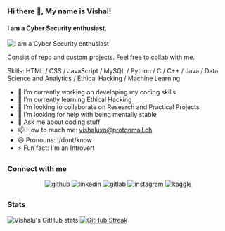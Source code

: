### Hi there 👋, My name is Vishal!
#### I am a Cyber Security enthusiast.
![I am a Cyber Security enthusiast](https://pbs.twimg.com/media/FLicViFaMAE1U7D?format=jpg&name=large)

Consist of repo and custom projects. Feel free to collab with me.

Skills: HTML / CSS / JavaScript / MySQL / Python / C / C++ / Java / Data Science and Analytics / Ethical Hacking / Machine Learning 

- 🔭 I’m currently working on developing my coding skills 
- 🌱 I’m currently learning Ethical Hacking 
- 👯 I’m looking to collaborate on Research and Practical Projects 
- 🤔 I’m looking for help with being mentally stable 
- 💬 Ask me about coding stuff 
- 📫 How to reach me: vishaluxo@protonmail.ch
- 😄 Pronouns: I/dont/know 
- ⚡ Fun fact: I'm an Introvert 


### Connect with me  
<div align="center">
<a href="https://github.com/vishalvipin1" target="_blank">
<img src=https://img.shields.io/badge/github-%2324292e.svg?&style=for-the-badge&logo=github&logoColor=white alt=github style="margin-bottom: 5px;" />
</a>
<a href="https://linkedin.com/in/vishaalvipin" target="_blank">
<img src=https://img.shields.io/badge/linkedin-%231E77B5.svg?&style=for-the-badge&logo=linkedin&logoColor=white alt=linkedin style="margin-bottom: 5px;" />
</a>
<a href="https://gitlab.com/v.vipin.mohan" target="_blank">
<img src=https://img.shields.io/badge/gitlab-330F63.svg?&style=for-the-badge&logo=gitlab&logoColor=white alt=gitlab style="margin-bottom: 5px;" />
</a>
<a href="https://instagram.com/vish.al.u" target="_blank">
<img src=https://img.shields.io/badge/instagram-%23000000.svg?&style=for-the-badge&logo=instagram&logoColor=white alt=instagram style="margin-bottom: 5px;" />
</a>
<a href="https://www.kaggle.com/vishalvipinmohan" target="_blank">
<img src=https://img.shields.io/badge/kaggle-%2344BAE8.svg?&style=for-the-badge&logo=kaggle&logoColor=white alt=kaggle style="margin-bottom: 5px;" />
</a>  
</div>  

### Stats

![Vishalu's GitHub stats](https://github-readme-stats.vercel.app/api?username=vishalvipin1&theme=gotham&show_icons=true) 
[![GitHub Streak](https://streak-stats.demolab.com/?user=vishalvipin1&theme=highcontrast)](https://git.io/streak-stats)


              
